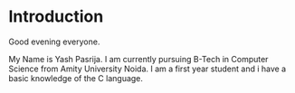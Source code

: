 # Introduction

 Good evening everyone. 
 
 My Name is Yash Pasrija. I am currently pursuing B-Tech in Computer Science from Amity University Noida. I am a first year student and i have a basic knowledge of the C language. 